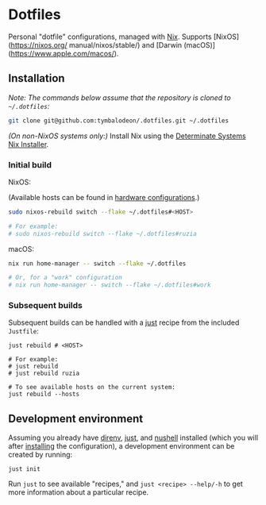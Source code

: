 # Dotfiles

Personal "dotfile" configurations, managed with [Nix](https://nix.dev/).
Supports [NixOS](<https://nixos.org/> manual/nixos/stable/) and [Darwin (macOS)]
(<https://www.apple.com/macos/>).

## Installation

_Note: The commands below assume that the repository is cloned to `~/.dotfiles`:_

```sh
git clone git@github.com:tymbalodeon/.dotfiles.git ~/.dotfiles
```

_(On non-NixOS systems only:)_ Install Nix using the [Determinate Systems Nix Installer](https://github.com/DeterminateSystems/nix-installer).

### Initial build

NixOS:

(Available hosts can be found in
[hardware configurations](./nixos/hardware-configurations).)

```sh
sudo nixos-rebuild switch --flake ~/.dotfiles#<HOST>

# For example:
# sudo nixos-rebuild switch --flake ~/.dotfiles#ruzia
```

macOS:

```sh
nix run home-manager -- switch --flake ~/.dotfiles

# Or, for a "work" configuration
# nix run home-manager -- switch --flake ~/.dotfiles#work
```

### Subsequent builds

Subsequent builds can be handled with a [just](https://just.systems/man/en/)
recipe from the included `Justfile`:

```nushell
just rebuild # <HOST>

# For example:
# just rebuild
# just rebuild ruzia
```

```nushell
# To see available hosts on the current system:
just rebuild --hosts
```

## Development environment

Assuming you already have [direnv](https://direnv.net/),
[just](https://just.systems/man/en/), and [nushell](https://www.nushell.sh/)
installed (which you will after [installing](#installation) the configuration),
a development environment can be created by running:

```nushell
just init
```

Run `just` to see available "recipes," and `just <recipe> --help/-h` to get more
information about a particular recipe.
